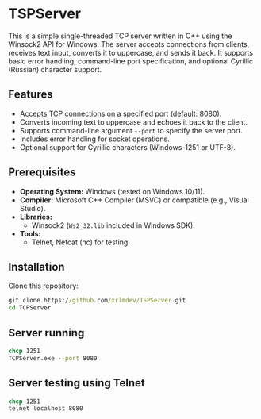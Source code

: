 # TSPServer

This is a simple single-threaded TCP server written in C++ using the Winsock2 API for Windows. The server accepts connections from clients, receives text input, converts it to uppercase, and sends it back. It supports basic error handling, command-line port specification, and optional Cyrillic (Russian) character support.

## Features
- Accepts TCP connections on a specified port (default: 8080).
- Converts incoming text to uppercase and echoes it back to the client.
- Supports command-line argument `--port` to specify the server port.
- Includes error handling for socket operations.
- Optional support for Cyrillic characters (Windows-1251 or UTF-8).

## Prerequisites
- **Operating System:** Windows (tested on Windows 10/11).
- **Compiler:** Microsoft C++ Compiler (MSVC) or compatible (e.g., Visual Studio).
- **Libraries:** 
  - Winsock2 (`Ws2_32.lib` included in Windows SDK).
- **Tools:**
  - Telnet, Netcat (nc) for testing.

## Installation
Clone this repository:
   ```cmd
   git clone https://github.com/xrlmdev/TSPServer.git
   cd TCPServer
   ```
## Server running
  ```cmd
  chcp 1251
  TCPServer.exe --port 8080
  ```
## Server testing using Telnet
  ```cmd
  chcp 1251
  telnet localhost 8080
  ```
